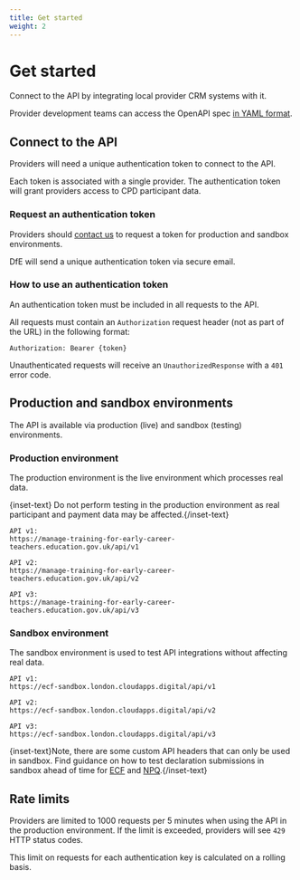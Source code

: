 ```yaml
---
title: Get started
weight: 2
---
```


# Get started

Connect to the API by integrating local provider CRM systems with it.

Provider development teams can access the OpenAPI spec [in YAML format](/lead-providers/api-docs/v1/api_spec.yml).

## Connect to the API

Providers will need a unique authentication token to connect to the API. 

Each token is associated with a single provider. The authentication token will grant providers access to CPD participant data. 

### Request an authentication token

Providers should [contact us](/api-reference/help) to request a token for production and sandbox environments.

DfE will send a unique authentication token via secure email.

### How to use an authentication token

An authentication token must be included in all requests to the API. 

All requests must contain an `Authorization` request header (not as part of the URL) in the following format:  

```
Authorization: Bearer {token}
```

Unauthenticated requests will receive an `UnauthorizedResponse` with a `401` error code.

## Production and sandbox environments

The API is available via production (live) and sandbox (testing) environments.

### Production environment

The production environment is the live environment which processes real data.  

{inset-text} Do not perform testing in the production environment as real participant and payment data may be affected.{/inset-text}

```
API v1: 
https://manage-training-for-early-career-teachers.education.gov.uk/api/v1
```

```
API v2:
https://manage-training-for-early-career-teachers.education.gov.uk/api/v2
```

```
API v3: 
https://manage-training-for-early-career-teachers.education.gov.uk/api/v3
```

### Sandbox environment

The sandbox environment is used to test API integrations without affecting real data. 

```
API v1: 
https://ecf-sandbox.london.cloudapps.digital/api/v1
```

```
API v2:
https://ecf-sandbox.london.cloudapps.digital/api/v2
```

```
API v3: 
https://ecf-sandbox.london.cloudapps.digital/api/v3
```

{inset-text}Note, there are some custom API headers that can only be used in sandbox. Find guidance on how to test declaration submissions in sandbox ahead of time for [ECF](/api-reference/ecf/how-to-guides/#test-the-ability-to-submit-declarations-in-sandbox-ahead-of-time) and [NPQ](/api-reference/npq).{/inset-text}

## Rate limits

Providers are limited to 1000 requests per 5 minutes when using the API in the production environment. If the limit is exceeded, providers will see `429` HTTP status codes.

This limit on requests for each authentication key is calculated on a rolling basis. 
